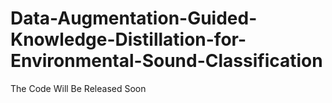 # Data-Augmentation-Guided-Knowledge-Distillation-for-Environmental-Sound-Classification
The Code Will Be Released Soon 
